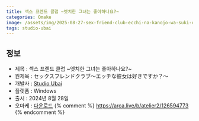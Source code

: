 ```yaml
---
title: 섹스 프렌드 클럽 ~엣치한 그녀는 좋아하나요?~
categories: Omake
image: /assets/img/2025-08-27-sex-friend-club-ecchi-na-kanojo-wa-suki-desu-ka-1.jpg
tags: studio-ubai
---
```


## 정보

* 제목 : 섹스 프렌드 클럽 ~엣치한 그녀는 좋아하나요?~
* 원제목 : セックスフレンドクラブ～エッチな彼女は好きですか？～
* 개발사 : [Studio Ubai](/tags/studio-ubai)
* 플랫폼 : Windows
* 출시 : 2024년 8월 28일
* 오마케 : [다운로드](/assets/omake/sex-friend-club-ecchi-na-kanojo-wa-suki-desu-ka.zip)
{% comment %}
https://arca.live/b/atelier2/126594773
{% endcomment %}
